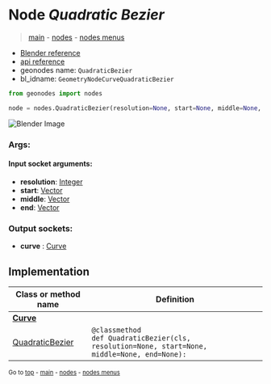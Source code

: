 # Node *Quadratic Bezier*

> [main](../index.md) - [nodes](nodes.md) - [nodes menus](nodes_menus.md)

- [Blender reference](https://docs.blender.org/manual/en/latest/modeling/geometry_nodes/curve_primitives/quadratic_bezier.html)
- [api reference](https://docs.blender.org/api/current/bpy.types.GeometryNodeCurveQuadraticBezier.html)
- geonodes name: `QuadraticBezier`
- bl_idname: `GeometryNodeCurveQuadraticBezier`

```python
from geonodes import nodes

node = nodes.QuadraticBezier(resolution=None, start=None, middle=None, end=None)
```

![Blender Image](https://docs.blender.org/manual/en/latest/_images/node-types_GeometryNodeCurveQuadraticBezier.webp)

### Args:

#### Input socket arguments:

- **resolution**: [Integer](Integer.md)
- **start**: [Vector](Vector.md)
- **middle**: [Vector](Vector.md)
- **end**: [Vector](Vector.md)

### Output sockets:

- **curve** : [Curve](Curve.md)

## Implementation

| Class or method name | Definition |
|----------------------|------------|
| **[Curve](Curve.md)** |
| [QuadraticBezier](Curve.md#QuadraticBezier-classmethod) | `@classmethod`<br> `def QuadraticBezier(cls, resolution=None, start=None, middle=None, end=None):` |

<sub>Go to [top](#node-Quadratic-Bezier) - [main](../index.md) - [nodes](nodes.md) - [nodes menus](nodes_menus.md)</sub>

